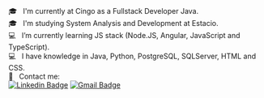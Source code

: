 

<br/> :mortar_board: &nbsp; I'm currently at Cingo as a Fullstack Developer Java.
<br/> :mortar_board: &nbsp; I'm studying System Analysis and Development at Estacio.
<br/> :computer: &nbsp; I’m currently learning JS stack (Node.JS, Angular, JavaScript and TypeScript).
<br/> :computer: &nbsp; I have knowledge in Java, Python, PostgreSQL, SQLServer, HTML and CSS.
<br/> :email: &nbsp; Contact me:<br> [![Linkedin Badge](https://img.shields.io/badge/-BrunoMello-blue?style=flat-square&logo=Linkedin&logoColor=white&link=https://www.linkedin.com/in/sbrunomello/)](https://www.linkedin.com/in/sbrunomello/) [![Gmail Badge](https://img.shields.io/badge/-sbrunomello@gmail.com-c14438?style=flat-square&logo=Gmail&logoColor=white&link=mailto:sbrunomello@gmail.com)](mailto:sbrunomello@gmail.com)


<!---[![Top Langs](https://github-readme-stats.vercel.app/api/top-langs/?username=sbrunomello&theme=dark&show_icons=true)]()<br> --->

